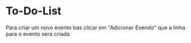 # To-Do-List

Para criar um novo evento bas clicar em "Adicionar Evendo" que a linha para o evento sera criada
